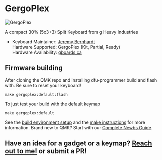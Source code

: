 # GergoPlex

![GergoPlex](https://assets.bigcartel.com/product_images/248890490/IMG_20191114_1406385-01-01.jpeg)

A compact 30% (5x3+3) Split Keyboard from g Heavy Industries

* Keyboard Maintainer: [Jeremy Bernhardt](https://github.com/germ)  
Hardware Supported: GergoPlex (Kit, Partial, Ready)   
Hardware Availability: [gboards.ca](http://gboards.ca)  

## Firmware building
After cloning the QMK repo and installing dfu-programmer build and flash with. Be sure to reset your keyboard!

    make gergoplex:default:flash

To just test your build with the default keymap
   
    make gergoplex:default

See the [build environment setup](https://docs.qmk.fm/#/getting_started_build_tools) and the [make instructions](https://docs.qmk.fm/#/getting_started_make_guide) for more information. Brand new to QMK? Start with our [Complete Newbs Guide](https://docs.qmk.fm/#/newbs).

## Have an idea for a gadget or a keymap? [Reach out to me!](mailto:bernhardtjeremy@gmail.com) or submit a PR!
